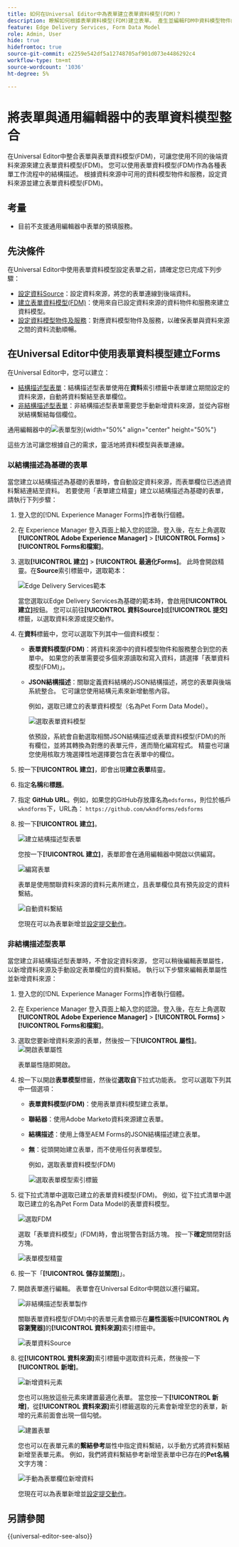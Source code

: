 ```yaml
---
title: 如何在Universal Editor中為表單建立表單資料模型(FDM)？
description: 瞭解如何根據表單資料模型(FDM)建立表單。 產生並編輯FDM中資料模型物件的範例資料。
feature: Edge Delivery Services, Form Data Model
role: Admin, User
hide: true
hidefromtoc: true
source-git-commit: e2259e542df5a12748705af901d073e4486292c4
workflow-type: tm+mt
source-wordcount: '1036'
ht-degree: 5%

---
```



# 將表單與通用編輯器中的表單資料模型整合

在Universal Editor中整合表單與表單資料模型(FDM)，可讓您使用不同的後端資料來源來建立表單資料模型(FDM)。 您可以使用表單資料模型(FDM)作為各種表單工作流程中的結構描述。 根據資料來源中可用的資料模型物件和服務，設定資料來源並建立表單資料模型(FDM)。

## 考量

* 目前不支援通用編輯器中表單的預填服務。

## 先決條件

在Universal Editor中使用表單資料模型設定表單之前，請確定您已完成下列步驟：

* [設定資料Source](/help/forms/configure-data-sources.md)：設定資料來源，將您的表單連線到後端資料。
* [建立表單資料模型(FDM)](/help/forms/create-form-data-models.md)：使用來自已設定資料來源的資料物件和服務來建立資料模型。
* [設定資料模型物件及服務](/help/forms/work-with-form-data-model.md)：對應資料模型物件及服務，以確保表單與資料來源之間的資料流動順暢。

## 在Universal Editor中使用表單資料模型建立Forms

在Universal Editor中，您可以建立：
* [結構描述型表單](#schema-based-form)：結構描述型表單使用在&#x200B;**資料**&#x200B;索引標籤中表單建立期間設定的資料來源，自動將資料繫結至表單欄位。
* [非結構描述型表單](#non-schema-based-form)：非結構描述型表單需要您手動新增資料來源，並從內容樹狀結構繫結每個欄位。

通用編輯器中的![表單型別](/help/edge/docs/forms/universal-editor/assets/form-types.png){width="50%" align="center" height="50%"}

這些方法可讓您根據自己的需求，靈活地將資料模型與表單連線。

### 以結構描述為基礎的表單

當您建立以結構描述為基礎的表單時，會自動設定資料來源，而表單欄位已透過資料繫結連結至資料。 若要使用「表單建立精靈」建立以結構描述為基礎的表單，請執行下列步驟：

1. 登入您的[!DNL Experience Manager Forms]作者執行個體。
2. 在 Experience Manager 登入頁面上輸入您的認證。登入後，在左上角選取&#x200B;**[!UICONTROL Adobe Experience Manager]** > **[!UICONTROL Forms]** > **[!UICONTROL Forms和檔案]**。
3. 選取&#x200B;**[!UICONTROL 建立]** > **[!UICONTROL 最適化Forms]**。 此時會開啟精靈。在&#x200B;**Source**&#x200B;索引標籤中，選取範本：

   ![Edge Delivery Services範本](/help/edge/assets/create-eds-forms.png)

   當您選取以Edge Delivery Services為基礎的範本時，會啟用&#x200B;**[!UICONTROL 建立]**&#x200B;按鈕。 您可以前往&#x200B;**[!UICONTROL 資料Source]**&#x200B;或&#x200B;**[!UICONTROL 提交]**&#x200B;標籤，以選取資料來源或提交動作。

4. 在&#x200B;**資料**&#x200B;標籤中，您可以選取下列其中一個資料模型：

   * **表單資料模型(FDM)**：將資料來源中的資料模型物件和服務整合到您的表單中。 如果您的表單需要從多個來源讀取和寫入資料，請選擇「表單資料模型(FDM)」。

   * **JSON結構描述**：關聯定義資料結構的JSON結構描述，將您的表單與後端系統整合。 它可讓您使用結構元素來新增動態內容。

     例如，選取已建立的表單資料模型（名為Pet Form Data Model）。

     ![選取表單資料模型](/help/edge/docs/forms/universal-editor/assets/select-petstore-form-data-model.png)


     依預設，系統會自動選取相關JSON結構描述或表單資料模型(FDM)的所有欄位，並將其轉換為對應的表單元件，進而簡化編寫程式。 精靈也可讓您使用核取方塊選擇性地選擇要包含在表單中的欄位。

5. 按一下&#x200B;**[!UICONTROL 建立]**，即會出現&#x200B;**建立表單**&#x200B;精靈。
6. 指定&#x200B;**名稱**&#x200B;和&#x200B;**標題**。
7. 指定 **GitHub URL**。例如，如果您的GitHub存放庫名為`edsforms`，則位於帳戶`wkndforms`下，URL為：
   `https://github.com/wkndforms/edsforms`
8. 按一下&#x200B;**[!UICONTROL 建立]**。

   ![建立結構描述型表單](/help/edge/docs/forms/universal-editor/assets/create-schema-based-form.png)

   您按一下&#x200B;**[!UICONTROL 建立]**，表單即會在通用編輯器中開啟以供編寫。

   ![編寫表單](/help/edge/docs/forms/universal-editor/assets/schema-based-form-in-ue.png)

   表單是使用關聯資料來源的資料元素所建立，且表單欄位具有預先設定的資料繫結。

   ![自動資料繫結](/help/edge/docs/forms/universal-editor/assets/schema-based-form-data-binding.png)

   您現在可以為表單新增並[設定提交動作](/help/edge/docs/forms/universal-editor/submit-action.md)。

### 非結構描述型表單

當您建立非結構描述型表單時，不會設定資料來源， 您可以稍後編輯表單屬性，以新增資料來源及手動設定表單欄位的資料繫結。 執行以下步驟來編輯表單屬性並新增資料來源：

1. 登入您的[!DNL Experience Manager Forms]作者執行個體。
1. 在 Experience Manager 登入頁面上輸入您的認證。登入後，在左上角選取&#x200B;**[!UICONTROL Adobe Experience Manager]** > **[!UICONTROL Forms]** > **[!UICONTROL Forms和檔案]**。
1. 選取您要新增資料來源的表單，然後按一下&#x200B;**[!UICONTROL 屬性]**。
   ![開啟表單屬性](/help/edge/docs/forms/universal-editor/assets/non-schema-based-edit-properties.png)

   表單屬性隨即開啟。
1. 按一下以開啟&#x200B;**表單模型**&#x200B;標籤，然後從&#x200B;**選取自**&#x200B;下拉式功能表。 您可以選取下列其中一個選項：

   * **表單資料模型(FDM)**：使用表單資料模型建立表單。
   * **聯結器**：使用Adobe Marketo資料來源建立表單。
   * **結構描述**：使用上傳至AEM Forms的JSON結構描述建立表單。
   * **無**：從頭開始建立表單，而不使用任何表單模型。

     例如，選取表單資料模型(FDM)

     ![選取表單模型索引標籤](/help/edge/docs/forms/universal-editor/assets/select-form-model.png)

1. 從下拉式清單中選取已建立的表單資料模型(FDM)。 例如，從下拉式清單中選取已建立的名為Pet Form Data Model的表單資料模型。

   ![選取FDM](/help/edge/docs/forms/universal-editor/assets/select-fdm.png)

   選取「表單資料模型」(FDM)時，會出現警告對話方塊。 按一下&#x200B;**確定**&#x200B;關閉對話方塊。

   ![表單模型精靈](/help/edge/docs/forms/universal-editor/assets/form-model-wizard.png)

1. 按一下「**[!UICONTROL 儲存並關閉]**」。
1. 開啟表單進行編輯。 表單會在Universal Editor中開啟以進行編寫。

   ![非結構描述型表單製作](/help/edge/docs/forms/universal-editor/assets/non-schema-form-authoring.png)

   關聯表單資料模型(FDM)中的表單元素會顯示在&#x200B;**屬性面板**&#x200B;中&#x200B;**[!UICONTROL 內容瀏覽器]**&#x200B;的&#x200B;**[!UICONTROL 資料來源]**&#x200B;索引標籤中。

   ![表單資料Source](/help/edge/docs/forms/universal-editor/assets/non-schema-data-source.png)

1. 從&#x200B;**[!UICONTROL 資料來源]**&#x200B;索引標籤中選取資料元素，然後按一下&#x200B;**[!UICONTROL 新增]**。

   ![新增資料元素](/help/edge/docs/forms/universal-editor/assets/non-schema-add-data-element.png)

   您也可以拖放這些元素來建置最適化表單。 當您按一下&#x200B;**[!UICONTROL 新增]**，從&#x200B;**[!UICONTROL 資料來源]**&#x200B;索引標籤選取的元素會新增至您的表單，新增的元素前面會出現一個勾號。

   ![建置表單](/help/edge/docs/forms/universal-editor/assets/non-schema-form.png)

   您也可以在表單元素的&#x200B;**繫結參考**屬性中指定資料繫結，以手動方式將資料繫結新增至表單元素。
例如，我們將資料繫結參考新增至表單中已存在的**Pet名稱**&#x200B;文字方塊：

   ![手動為表單欄位新增資料](/help/edge/docs/forms/universal-editor/assets/non-schema-add-data-binding.png)

   您現在可以為表單新增並[設定提交動作](/help/edge/docs/forms/universal-editor/submit-action.md)。

## 另請參閱

{{universal-editor-see-also}}
